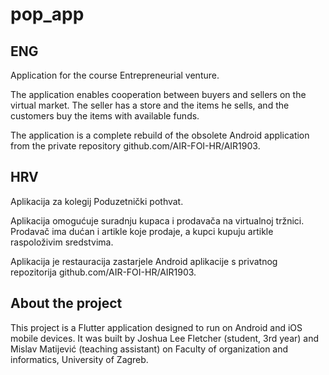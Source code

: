 # pop_app

## ENG
Application for the course Entrepreneurial venture.

The application enables cooperation between buyers and sellers on the virtual market. The seller has a store and the items he sells, and the customers buy the items with available funds.

The application is a complete rebuild of the obsolete Android application from the private repository github.com/AIR-FOI-HR/AIR1903.

## HRV
Aplikacija za kolegij Poduzetnički pothvat.

Aplikacija omogućuje suradnju kupaca i prodavača na virtualnoj tržnici. Prodavač ima dućan i artikle koje prodaje, a kupci kupuju artikle raspoloživim sredstvima.

Aplikacija je restauracija zastarjele Android aplikacije s privatnog repozitorija github.com/AIR-FOI-HR/AIR1903.

## About the project

This project is a Flutter application designed to run on Android and iOS mobile devices. It was built by Joshua Lee Fletcher (student, 3rd year) and Mislav Matijević (teaching assistant) on Faculty of organization and informatics, University of Zagreb.